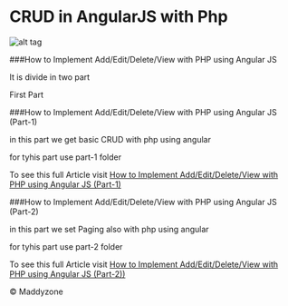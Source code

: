 CRUD in AngularJS with Php
==========================

![alt tag](http://tech-blog.maddyzone.com/wp-content/uploads/2014/01/Crud.png)

###How to Implement Add/Edit/Delete/View with PHP using Angular JS

It is divide in two part

First Part

###How to Implement Add/Edit/Delete/View with PHP using Angular JS (Part-1)


in this part we get basic CRUD  with php using angular

for tyhis part use part-1 folder


To see this full  Article visit [How to Implement Add/Edit/Delete/View with PHP using Angular JS (Part-1)](http://tech-blog.maddyzone.com/javascript/perform-addeditdeleteview-php-using-angular-js) 


###How to Implement Add/Edit/Delete/View with PHP using Angular JS (Part-2)


in this part we set Paging also with php using angular

for tyhis part use part-2 folder

To see this full  Article visit [How to Implement Add/Edit/Delete/View with PHP using Angular JS (Part-2))](http://tech-blog.maddyzone.com/javascript/implement-addeditdeleteview-php-using-angular-js-part-2) 



© Maddyzone
